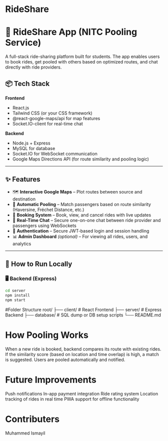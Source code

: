 # RideShare
# 🚗 RideShare App (NITC Pooling Service)

A full-stack ride-sharing platform built for students. The app enables users to book rides, get pooled with others based on optimized routes, and chat directly with ride providers.

## 📦 Tech Stack

**Frontend**
- React.js
- Tailwind CSS (or your CSS framework)
- @react-google-maps/api for map features
- Socket.IO-client for real-time chat

**Backend**
- Node.js + Express
- MySQL for database
- Socket.IO for WebSocket communication
- Google Maps Directions API (for route similarity and pooling logic)

---

## ✨ Features

- 🗺️ **Interactive Google Maps** – Plot routes between source and destination
- 🔁 **Automatic Pooling** – Match passengers based on route similarity (Haversine, Fréchet Distance, etc.)
- 📅 **Booking System** – Book, view, and cancel rides with live updates
- 💬 **Real-Time Chat** – Secure one-on-one chat between ride provider and passengers using WebSockets
- 🔐 **Authentication** – Secure JWT-based login and session handling
- 📊 **Admin Dashboard** *(optional)* – For viewing all rides, users, and analytics

---

## 🔧 How to Run Locally

### 🖥️ Backend (Express)

```bash
cd server
npm install
npm start

```

#Folder Structure
root/
├── client/           # React Frontend
├── server/           # Express Backend
├── database/         # SQL dump or DB setup scripts
└── README.md

# How Pooling Works
 When a new ride is booked, backend compares its route with existing rides.
 If the similarity score (based on location and time overlap) is high, a match is suggested.
 Users are pooled automatically and notified.


# Future Improvements
Push notifications
In-app payment integration
Ride rating system
Location tracking of rides in real time
PWA support for offline functionality

# Contributers
Muhammed Ismayil

